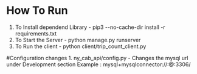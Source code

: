 # How To Run
   1. To Install dependend Library - pip3 --no-cache-dir install -r requirements.txt
   2. To Start the Server - python manage.py runserver
   3. To Run the client - python client/trip_count_client.py
   
#Configuration changes
    1. ny_cab_api/config.py - Changes the mysql url under Development section
           Example :  mysql+mysqlconnector://<user>:<password>@<ipaddress>:3306/<dbname>
    
  
